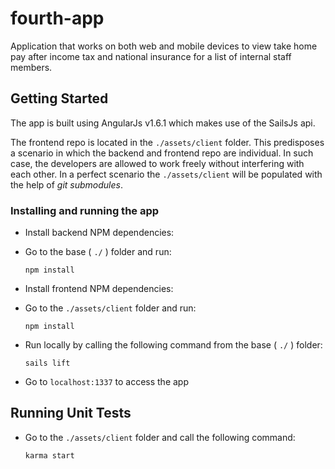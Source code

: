 # fourth-app

Application that works on both web and mobile devices to view take home pay after income tax and national insurance for a list of internal staff members.

## Getting Started

The app is built using AngularJs v1.6.1 which makes use of the SailsJs api.

The frontend repo is located in the ```./assets/client``` folder. This predisposes a scenario in which the backend and frontend repo are individual. In such case, the developers are allowed to work freely without interfering with each other. In a perfect scenario the ```./assets/client``` will be populated with the help of *git submodules*.

### Installing and running the app

* Install backend NPM dependencies:

- Go to the base ( ```./``` ) folder and run:

  `npm install`

* Install frontend NPM dependencies:

- Go to the ```./assets/client``` folder and run:

  `npm install`

* Run locally by calling the following command from the base ( ```./``` ) folder:

  `sails lift`

* Go to ```localhost:1337``` to access the app

## Running Unit Tests

* Go to the  ```./assets/client```  folder and call the following command:

  `karma start`